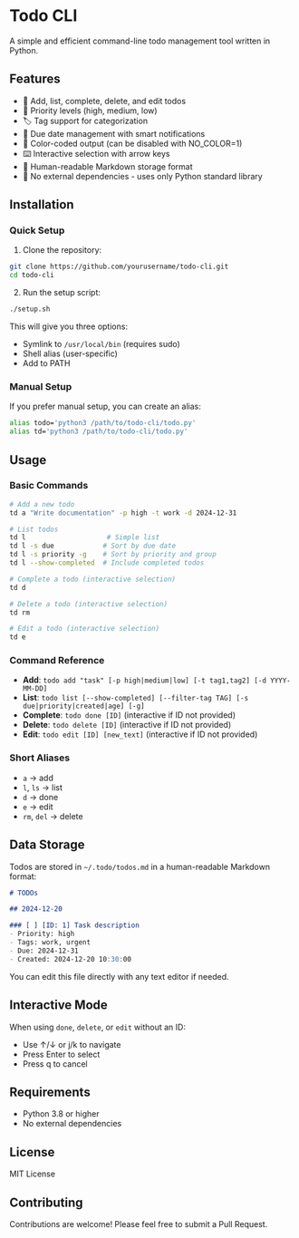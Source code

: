 # Todo CLI

A simple and efficient command-line todo management tool written in Python.

## Features

- 📝 Add, list, complete, delete, and edit todos
- 🎯 Priority levels (high, medium, low)
- 🏷️ Tag support for categorization
- 📅 Due date management with smart notifications
- 🎨 Color-coded output (can be disabled with NO_COLOR=1)
- ⌨️ Interactive selection with arrow keys
- 📄 Human-readable Markdown storage format
- 🚀 No external dependencies - uses only Python standard library

## Installation

### Quick Setup

1. Clone the repository:
```bash
git clone https://github.com/yourusername/todo-cli.git
cd todo-cli
```

2. Run the setup script:
```bash
./setup.sh
```

This will give you three options:
- Symlink to `/usr/local/bin` (requires sudo)
- Shell alias (user-specific)
- Add to PATH

### Manual Setup

If you prefer manual setup, you can create an alias:

```bash
alias todo='python3 /path/to/todo-cli/todo.py'
alias td='python3 /path/to/todo-cli/todo.py'
```

## Usage

### Basic Commands

```bash
# Add a new todo
td a "Write documentation" -p high -t work -d 2024-12-31

# List todos
td l                    # Simple list
td l -s due            # Sort by due date
td l -s priority -g    # Sort by priority and group
td l --show-completed  # Include completed todos

# Complete a todo (interactive selection)
td d

# Delete a todo (interactive selection)
td rm

# Edit a todo (interactive selection)
td e
```

### Command Reference

- **Add**: `todo add "task" [-p high|medium|low] [-t tag1,tag2] [-d YYYY-MM-DD]`
- **List**: `todo list [--show-completed] [--filter-tag TAG] [-s due|priority|created|age] [-g]`
- **Complete**: `todo done [ID]` (interactive if ID not provided)
- **Delete**: `todo delete [ID]` (interactive if ID not provided)
- **Edit**: `todo edit [ID] [new_text]` (interactive if ID not provided)

### Short Aliases

- `a` → add
- `l`, `ls` → list
- `d` → done
- `e` → edit
- `rm`, `del` → delete

## Data Storage

Todos are stored in `~/.todo/todos.md` in a human-readable Markdown format:

```markdown
# TODOs

## 2024-12-20

### [ ] [ID: 1] Task description
- Priority: high
- Tags: work, urgent
- Due: 2024-12-31
- Created: 2024-12-20 10:30:00
```

You can edit this file directly with any text editor if needed.

## Interactive Mode

When using `done`, `delete`, or `edit` without an ID:
- Use ↑/↓ or j/k to navigate
- Press Enter to select
- Press q to cancel

## Requirements

- Python 3.8 or higher
- No external dependencies

## License

MIT License

## Contributing

Contributions are welcome! Please feel free to submit a Pull Request.